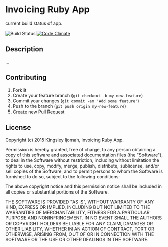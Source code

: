 # Invoicing Ruby App

current build status of app.

![Build Status](https://www.codeship.io/projects/2b9f7a00-b528-0132-3815-66d552f9886b/status)
[![Code Climate](https://codeclimate.com/github/kingsley-ijomah/INVOICE-APP/badges/gpa.svg)](https://codeclimate.com/github/kingsley-ijomah/INVOICE-APP)

## Description
...


## Contributing

1. Fork it
2. Create your feature branch (`git checkout -b my-new-feature`)
3. Commit your changes (`git commit -am 'Add some feature'`)
4. Push to the branch (`git push origin my-new-feature`)
5. Create new Pull Request


## License

Copyright (c) 2015 Kingsley Ijomah, Invoicing Ruby App.

Permission is hereby granted, free of charge, to any person obtaining a copy of this software and associated documentation files (the "Software"), to deal in the Software without restriction, including without limitation the rights to use, copy, modify, merge, publish, distribute, sublicense, and/or sell copies of the Software, and to permit persons to whom the Software is furnished to do so, subject to the following conditions:

The above copyright notice and this permission notice shall be included in all copies or substantial portions of the Software.

THE SOFTWARE IS PROVIDED "AS IS", WITHOUT WARRANTY OF ANY KIND, EXPRESS OR IMPLIED, INCLUDING BUT NOT LIMITED TO THE WARRANTIES OF MERCHANTABILITY, FITNESS FOR A PARTICULAR PURPOSE AND NONINFRINGEMENT. IN NO EVENT SHALL THE AUTHORS OR COPYRIGHT HOLDERS BE LIABLE FOR ANY CLAIM, DAMAGES OR OTHER LIABILITY, WHETHER IN AN ACTION OF CONTRACT, TORT OR OTHERWISE, ARISING FROM, OUT OF OR IN CONNECTION WITH THE SOFTWARE OR THE USE OR OTHER DEALINGS IN THE SOFTWARE.